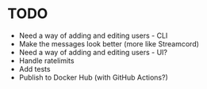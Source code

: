 # TODO

- Need a way of adding and editing users - CLI
- Make the messages look better (more like Streamcord)
- Need a way of adding and editing users - UI?
- Handle ratelimits
- Add tests
- Publish to Docker Hub (with GitHub Actions?)
